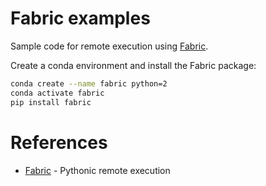 # Fabric examples
Sample code for remote execution using [Fabric](https://docs.fabfile.org).

Create a conda environment and install the Fabric package:
```bash
conda create --name fabric python=2
conda activate fabric
pip install fabric
```

# References
 * [Fabric](https://docs.fabfile.org) - Pythonic remote execution
